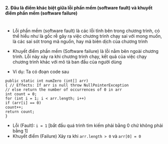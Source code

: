 **2. Đâu là điểm khác biệt giữa lỗi phần mềm (software fault) và khuyết điểm phần mềm (software failure)**
#
- Lỗi phần mềm (software fault) là các lỗi tĩnh bên trong chương trình, có thể hiểu như là gốc rễ gây ra việc chương trình chạy sai với mong muốn, là các sai sót trong mã nguồn, hay mã biên dịch của chương trình

- Khuyết điểm phần mềm (Software failure) là lỗi nằm bên ngoài chương trình. Lỗi này xảy ra khi chương trình chạy, kết quả của việc chạy chương trình khác với mô tả ban đầu của người dùng

- Ví dụ:
Ta có đoạn code sau
```
public static int numZero (int[] arr)
{ // Effects: If arr is null throw NullPointerException
// else return the number of occurrences of 0 in arr
int count = 0;
for (int i = 1; i < arr.length; i++)
if (arr[i] == 0)
count++;
return count;
}
```
- Lỗi (Fault): `i = 1` [bắt đầu quá trình tìm kiếm phải bằng 0 chứ không phải bằng 1]
- Khuyết điểm (Failure) Xảy ra khi `arr.length > 0` và `arr[0] = 0` 

